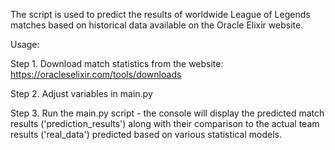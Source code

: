 The script is used to predict the results of worldwide League of Legends matches based on historical data available on the Oracle Elixir website.

Usage:

Step 1. Download match statistics from the website: https://oracleselixir.com/tools/downloads

Step 2. Adjust variables in main.py

Step 3. Run the main.py script - the console will display the predicted match results ('prediction_results') along with their comparison to the actual team results ('real_data') predicted based on various statistical models.
